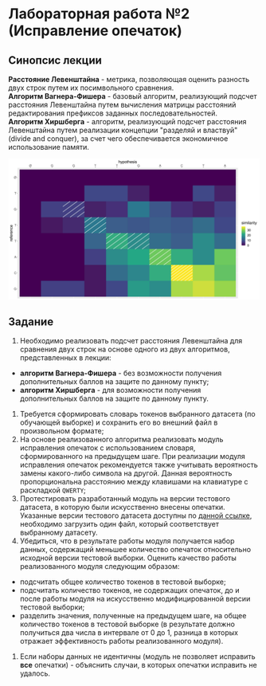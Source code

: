 # Лабораторная работа №2 (Исправление опечаток)

## Синопсис лекции

**Расстояние Левенштайна** - метрика, позволяющая оценить разность двух строк путем их посимвольного сравнения.  
**Алгоритм Вагнера-Фишера** - базовый алгоритм, реализующий подсчет расстояния Левенштайна путем вычисления матрицы расстояний редактирования префиксов заданных последовательностей.  
**Алгоритм Хиршберга** - алгоритм, реализующий подсчет расстояния Левенштайна путем реализации концепции "разделяй и властвуй" (divide and conquer), за счет чего обеспечивается экономичное использование памяти.  

![local alignment demo visualization](local-alignment-demo.jpg)

## Задание

1. Необходимо реализовать подсчет расстояния Левенштайна для сравнения двух строк на основе одного из двух алгоритмов, представленных в лекции:
 * **алгоритм Вагнера-Фишера** - без возможности получения дополнительных баллов на защите по данному пункту;
 * **алгоритм Хиршберга** - для возможности получения дополнительных баллов на защите по данному пункту.
1. Требуется сформировать словарь токенов выбранного датасета (по обучающей выборке) и сохранить его во внешний файл в произвольном формате;
1. На основе реализованного алгоритма реализовать модуль исправления опечаток с использованием словаря, сформированного на предыдущем шаге. При реализации модуля исправления опечаток рекомендуется также учитывать вероятность замены какого-либо символа на другой. Данная вероятность пропорциональна расстоянию между клавишами на клавиатуре с раскладкой `QWERTY`;
1. Протестировать разработанный модуль на версии тестового датасета, в которую были искусственно внесены опечатки. Указанные версии тестового датасета доступны по [данной ссылке](https://bit.ly/corrupted-corpora), необходимо загрузить один файл, который соответствует выбранному датасету.
1. Убедиться, что в результате работы модуля получается набор данных, содержащий меньшее количество опечаток относительно исходной версии тестовой выборки. Оценить качество работы реализованного модуля следующим образом:
 * подсчитать общее количество токенов в тестовой выборке;
 * подсчитать количество токенов, не содержащих опечаток, до и после работы модуля на искусственно модифицированной версии тестовой выборки;
 * разделить значения, полученные на предыдущем шаге, на общее количество токенов в тестовой выборке (в результате должно получиться два числа в интервале от 0 до 1, разница в которых отражает эффективность работы реализованного модуля).
1. Если наборы данных не идентичны (модуль не позволяет исправить **все** опечатки) - объяснить случаи, в которых опечатки исправить не удалось.
